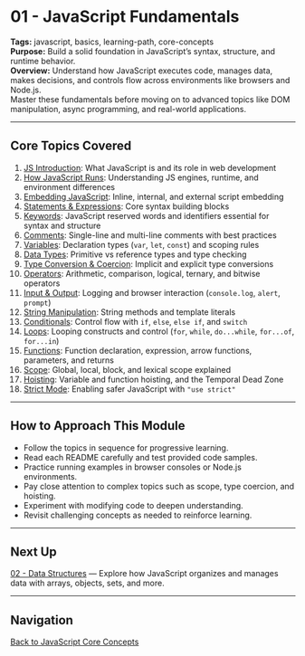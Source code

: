 # 01 - JavaScript Fundamentals

**Tags:** javascript, basics, learning-path, core-concepts  
**Purpose:** Build a solid foundation in JavaScript’s syntax, structure, and runtime behavior.  
**Overview:** Understand how JavaScript executes code, manages data, makes decisions, and controls flow across environments like browsers and Node.js.  
Master these fundamentals before moving on to advanced topics like DOM manipulation, async programming, and real-world applications.

---

## Core Topics Covered

1. [JS Introduction](./01-js-intro/README.md): What JavaScript is and its role in web development  
2. [How JavaScript Runs](./02-js-runtime/README.md): Understanding JS engines, runtime, and environment differences  
3. [Embedding JavaScript](./03-embedding-js/README.md): Inline, internal, and external script embedding  
4. [Statements & Expressions](./04-statements-expressions/README.md): Core syntax building blocks  
5. [Keywords](./05-keywords/README.md): JavaScript reserved words and identifiers essential for syntax and structure  
6. [Comments](./06-comments/README.md): Single-line and multi-line comments with best practices  
7. [Variables](./07-variables/README.md): Declaration types (`var`, `let`, `const`) and scoping rules  
8. [Data Types](./08-data-types/README.md): Primitive vs reference types and type checking  
9. [Type Conversion & Coercion](./09-type-conversion-coercion/README.md): Implicit and explicit type conversions  
10. [Operators](./10-operators/README.md): Arithmetic, comparison, logical, ternary, and bitwise operators  
11. [Input & Output](./11-io-methods/README.md): Logging and browser interaction (`console.log`, `alert`, `prompt`)  
12. [String Manipulation](./12-string-manipulation/README.md): String methods and template literals  
13. [Conditionals](./13-conditionals/README.md): Control flow with `if`, `else`, `else if`, and `switch`  
14. [Loops](./14-loops/README.md): Looping constructs and control (`for`, `while`, `do...while`, `for...of`, `for...in`)  
15. [Functions](./15-functions/README.md): Function declaration, expression, arrow functions, parameters, and returns  
16. [Scope](./16-scope/README.md): Global, local, block, and lexical scope explained  
17. [Hoisting](./17-hoisting/README.md): Variable and function hoisting, and the Temporal Dead Zone  
18. [Strict Mode](./18-strict-mode/README.md): Enabling safer JavaScript with `"use strict"`

---

## How to Approach This Module

- Follow the topics in sequence for progressive learning.  
- Read each README carefully and test provided code samples.  
- Practice running examples in browser consoles or Node.js environments.  
- Pay close attention to complex topics such as scope, type coercion, and hoisting.  
- Experiment with modifying code to deepen understanding.  
- Revisit challenging concepts as needed to reinforce learning.

---

## Next Up

[02 - Data Structures](../02-data-structures/README.md) — Explore how JavaScript organizes and manages data with arrays, objects, sets, and more.

---

## Navigation

[Back to JavaScript Core Concepts](../README.md)
